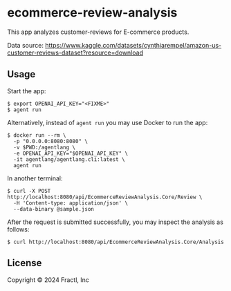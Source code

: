 # ecommerce-review-analysis

This app analyzes customer-reviews for E-commerce products.

Data source: https://www.kaggle.com/datasets/cynthiarempel/amazon-us-customer-reviews-dataset?resource=download

## Usage

Start the app:

```shell
$ export OPENAI_API_KEY="<FIXME>"
$ agent run
```

Alternatively, instead of `agent run` you may use Docker to run the app:

```shell
$ docker run --rm \
  -p "0.0.0.0:8080:8080" \
  -v $PWD:/agentlang \
  -e OPENAI_API_KEY="$OPENAI_API_KEY" \
  -it agentlang/agentlang.cli:latest \
  agent run
```

In another terminal:

```shell
$ curl -X POST http://localhost:8080/api/EcommerceReviewAnalysis.Core/Review \
  -H 'Content-type: application/json' \
  --data-binary @sample.json
```

After the request is submitted successfully, you may inspect the analysis as follows:

```shell
$ curl http://localhost:8080/api/EcommerceReviewAnalysis.Core/Analysis
```

## License

Copyright © 2024 Fractl, Inc

